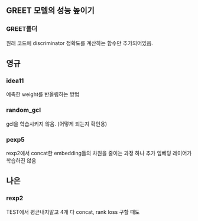## GREET 모델의 성능 높이기
### GREET폴더
원래 코드에 discriminator 정확도를 계산하는 함수만 추가되어있음.

## 영규
### idea11
예측한 weight를 반올림하는 방법

### random_gcl
gcl을 학습시키지 않음. (어떻게 되는지 확인용)

### pexp5
rexp2에서 concat한 embedding들의 차원을 줄이는 과정 하나 추가
임베딩 레이어가 학습하진 않음

## 나은
### rexp2
TEST에서 평균내지말고 4개 다 concat, rank loss 구할 때도